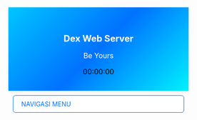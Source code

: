 <!DOCTYPE html>
<html lang="id">
<head>
  <meta charset="UTF-8" />
  <meta name="viewport" content="width=device-width, initial-scale=1.0" />
  <title>Dex</title>
  <style>
    * {
      margin: 0;
      padding: 0;
      box-sizing: border-box;
    }

    body {
      font-family: Arial, sans-serif;
      background-color: #f1f3f5;
      color: #333;
      font-size: 14px;
    }

    .header {
      background: linear-gradient(135deg, #00c6ff, #0072ff, #00f2fe );
      color: white;
      padding: 30px 15px;
      text-align: center;
      font-size: 16px;
      box-shadow: 0 2px 6px rgba(0,0,0,0.1);
    }
    
    .clock {
      margin: 3px;
      color: black;
    }

    .header h1 {
      font-size: 20px;
      margin-bottom: 5px;
    }

    .navbar {
      background-color: #ffffff;
      color: #0072ff;
      padding: 10px;
      display: flex;
      align-items: center;
      border: 1px solid #0072ff;
      border-radius: 6px;
      width: calc(100% - 20px);
      max-width: 100%;
      cursor: pointer;
      transition: color 0.3s, border-color 0.3s;
      margin: 10px;
      font-size: 14px;
    }

    .navbar.active {
      color: white;
      background-color: #0072ff;
      border-color: #0072ff;
    }

    .navbar i {
      margin-right: 8px;
      font-size: 14px;
    }

    .menu-items {
      display: none;
      flex-direction: column;
      background-color: #e3f2fd;
      color: #333;
      padding: 10px 15px;
      animation: slideDown 0.3s ease-out;
      margin: 0 10px 10px;
      border-radius: 6px;
      box-shadow: 0 2px 6px rgba(0,0,0,0.1);
      font-size: 13px;
    }

    .menu-item {
      display: flex;
      align-items: center;
      padding: 8px 0;
      cursor: pointer;
      color: #0072ff;
      transition: color 0.3s, background 0.3s;
      border-radius: 4px;
      padding-left: 6px;
    }

    .menu-item.clicked {
      background-color: #cfe8ff;
      color: #000;
    }

    .menu-item:hover {
      background-color: rgba(0, 114, 255, 0.1);
    }

    .menu-item i {
      margin-right: 8px;
      font-size: 13px;
    }

    .search-bar {
      display: block;
      align-items: center;
      padding: 10px;
      background-color: #d0e6ff;
      border-radius: 8px;
      margin-top: 8px;
    }

    .search-bar input {
      background: none;
      border: none;
      color: #333;
      outline: none;
      margin-left: 8px;
      flex: 1;
      font-size: 13px;
    }

    .search-bar i {
      color: #000;
      font-size: 14px;
    }

    section {
      max-width: 800px;
      margin: 40px auto;
      padding: 20px;
      background: cyan;
      border-radius: 10px;
      box-shadow: 0 8px 20px rgba(0,0,0,0.06);
      opacity: 0;
      transform: translateY(40px);
      transition: all 0.8s ease;
    }

    section.visible {
      opacity: 1;
      transform: translateY(0);
    }

    h2 {
      color: #0072ff;
      margin-bottom: 10px;
    }

    @media (max-width: 600px) {
      .header h1 {
        font-size: 18px;
      }
      section {
        margin: 20px 10px;
      }
    }

    @keyframes slideDown {
      from { opacity: 0; transform: translateY(-10px); }
      to { opacity: 1; transform: translateY(0); }
    }
    
    .AC {
      display: flex;
      align-items: center;
      gap: 20px;
    }
    
  </style>
</head>
<body>

  <div class="header">
    <h1>Dex Web Server</h1>
    <p>Be Yours</p>
    <div class="clock" id="clock">00:00:00</div>

  </div>

  <div onclick="toggleMenu()" class="navbar" id="navbar">
    <i class="fas fa-bars"></i> NAVIGASI MENU
  </div>

  <div class="menu-items" id="menuItems">
    <div class="menu-item" onclick="markClicked(this)"><i class="fas fa-home"></i> HOME</div>
    <div class="menu-item" onclick="markClicked(this)"><i class="fas fa-file-alt"></i> PROJECT</div>
    <div class="menu-item" onclick="markClicked(this)"><i class="fas fa-user"></i> STAFF</div>
    <div class="menu-item" onclick="markClicked(this)"><i class="fas fa-envelope"></i> CONTACT</div>
    <div class="menu-item" onclick="markClicked(this)"><i class="fas fa-folder"></i> ARCHIVE</div>
  </div>
  <!--
      <div class="search-bar">
      <i class="fas fa-search"></i>
      <input type="text" id="search" placeholder="CARI MENU..." oninput="filterList()" />
    </div>
  -->
  <!-- Konten Deskripsi -->
  <section data-title="Action & stuff">
    <div class="AC">
      <img src="pack_icon.png" alt="action and stuff" width=" 50px" height="auto" />
    <h2>Action & Stuff</h2>
    </div>
    <p>Action and Stuff adalah resource pack atau texture pack Minecraft Bedrock yang paling populer hingga saat ini. Texture pack ini memiliki banyak animasi player mob dan juga items.</p>
  </section>

  <script>
    
    function updateClock() {
const now = new Date();
const timeString = now.toLocaleTimeString();
document.getElementById("clock").textContent = timeString;
}
setInterval(updateClock, 1000);
updateClock();
    
    function toggleMenu() {
      const menu = document.getElementById("menuItems");
      const navbar = document.getElementById("navbar");
      if (menu.style.display === "flex") {
        menu.style.display = "none";
        navbar.classList.remove("active");
      } else {
        menu.style.display = "flex";
        navbar.classList.add("active");
      }
    }

    function markClicked(item) {
      document.querySelectorAll('.menu-item').forEach(el => el.classList.remove('clicked'));
      item.classList.add('clicked');
    }

    // Animasi scroll masuk & keluar
    const sections = document.querySelectorAll("section");

    const observer = new IntersectionObserver((entries) => {
      entries.forEach(entry => {
        if (entry.isIntersecting) {
          entry.target.classList.add("visible");
        } else {
          entry.target.classList.remove("visible"); // agar animasi bisa muncul lagi saat diskroll ulang
        }
      });
    }, {
      threshold: 0.15,
    });

    sections.forEach(section => observer.observe(section));
    
    function filterList() {
  const input = document.getElementById("search").value.toLowerCase();
  const sections = document.querySelectorAll("section");

  sections.forEach(section => {
    const title = section.getAttribute("data-title").toLowerCase();
    const content = section.textContent.toLowerCase();
    
    if (title.includes(input) || content.includes(input)) {
      section.style.display = "block";
    } else {
      section.style.display = "none";
    }
  });
}
    
  </script>

  <link rel="stylesheet" href="https://cdnjs.cloudflare.com/ajax/libs/font-awesome/6.5.0/css/all.min.css">
</body>
</html>
